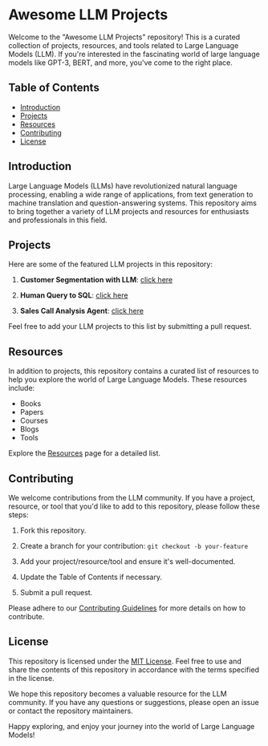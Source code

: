 # Awesome LLM Projects

Welcome to the "Awesome LLM Projects" repository! This is a curated collection of projects, resources, and tools related to Large Language Models (LLM). If you're interested in the fascinating world of large language models like GPT-3, BERT, and more, you've come to the right place.

## Table of Contents

- [Introduction](#introduction)
- [Projects](#projects)
- [Resources](#resources)
- [Contributing](#contributing)
- [License](#license)

## Introduction

Large Language Models (LLMs) have revolutionized natural language processing, enabling a wide range of applications, from text generation to machine translation and question-answering systems. This repository aims to bring together a variety of LLM projects and resources for enthusiasts and professionals in this field.

## Projects

Here are some of the featured LLM projects in this repository:

1. **Customer Segmentation with LLM**: [click here](https://github.com/1zuu/blob/main/customer-segmentation-with-llm.ipynb)

2. **Human Query to SQL**: [click here](https://github.com/1zuu/blob/main/query-to-sql.ipynb)

3. **Sales Call Analysis Agent**: [click here](https://github.com/1zuu/blob/main/sales-call-analysis-agent.ipynb)

Feel free to add your LLM projects to this list by submitting a pull request.

## Resources

In addition to projects, this repository contains a curated list of resources to help you explore the world of Large Language Models. These resources include:

- Books
- Papers
- Courses
- Blogs
- Tools

Explore the [Resources](resources.md) page for a detailed list.

## Contributing

We welcome contributions from the LLM community. If you have a project, resource, or tool that you'd like to add to this repository, please follow these steps:

1. Fork this repository.

2. Create a branch for your contribution: `git checkout -b your-feature`

3. Add your project/resource/tool and ensure it's well-documented.

4. Update the Table of Contents if necessary.

5. Submit a pull request.

Please adhere to our [Contributing Guidelines](CONTRIBUTING.md) for more details on how to contribute.

## License

This repository is licensed under the [MIT License](LICENSE). Feel free to use and share the contents of this repository in accordance with the terms specified in the license.

We hope this repository becomes a valuable resource for the LLM community. If you have any questions or suggestions, please open an issue or contact the repository maintainers.

Happy exploring, and enjoy your journey into the world of Large Language Models!
